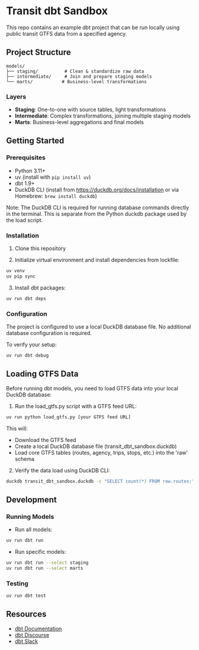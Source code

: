 # Transit dbt Sandbox

This repo contains an example dbt project that can be run locally using public transit GTFS data from a specified agency. 

## Project Structure

```
models/
├── staging/          # Clean & standardize raw data
├── intermediate/     # Join and prepare staging models
└── marts/           # Business-level transformations
```

### Layers

- **Staging**: One-to-one with source tables, light transformations
- **Intermediate**: Complex transformations, joining multiple staging models
- **Marts**: Business-level aggregations and final models

## Getting Started

### Prerequisites

- Python 3.11+
- uv (install with `pip install uv`)
- dbt 1.9+
- DuckDB CLI (install from https://duckdb.org/docs/installation or via Homebrew: `brew install duckdb`)

Note: The DuckDB CLI is required for running database commands directly in the terminal. This is separate from the Python duckdb package used by the load script.

### Installation

1. Clone this repository

2. Initialize virtual environment and install dependencies from lockfile:
```bash
uv venv
uv pip sync
```

3. Install dbt packages:
```bash
uv run dbt deps
```

### Configuration

The project is configured to use a local DuckDB database file. No additional database configuration is required.

To verify your setup:
```bash
uv run dbt debug
```

## Loading GTFS Data

Before running dbt models, you need to load GTFS data into your local DuckDB database:

1. Run the load_gtfs.py script with a GTFS feed URL:
```bash
uv run python load_gtfs.py [your GTFS feed URL]
```

This will:
- Download the GTFS feed
- Create a local DuckDB database file (transit_dbt_sandbox.duckdb)
- Load core GTFS tables (routes, agency, trips, stops, etc.) into the 'raw' schema

2. Verify the data load using DuckDB CLI:
```bash
duckdb transit_dbt_sandbox.duckdb -c "SELECT count(*) FROM raw.routes;"
```

## Development

### Running Models

- Run all models:
```bash
uv run dbt run
```

- Run specific models:
```bash
uv run dbt run --select staging
uv run dbt run --select marts
```

### Testing

```bash
uv run dbt test
```

## Resources

- [dbt Documentation](https://docs.getdbt.com/)
- [dbt Discourse](https://discourse.getdbt.com/)
- [dbt Slack](https://community.getdbt.com/)
